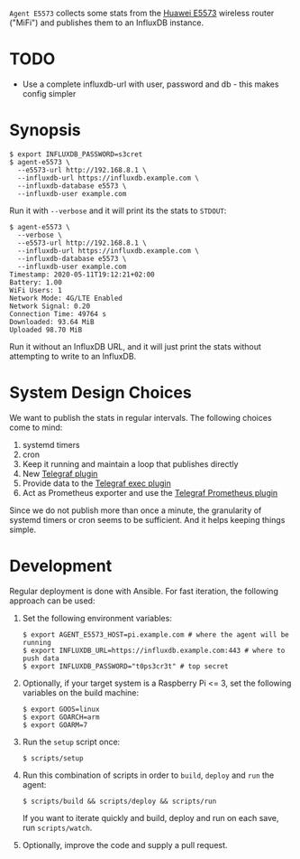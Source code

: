 `Agent E5573` collects some stats from the [Huawei E5573](https://en.wikipedia.org/wiki/Huawei_E5#Huawei_E5573) wireless router ("MiFi") and publishes them to an InfluxDB instance.

# TODO

* Use a complete influxdb-url with user, password and db - this makes config simpler

# Synopsis

```command
$ export INFLUXDB_PASSWORD=s3cret
$ agent-e5573 \
  --e5573-url http://192.168.8.1 \
  --influxdb-url https://influxdb.example.com \
  --influxdb-database e5573 \
  --influxdb-user example.com
```

Run it with `--verbose` and it will print its the stats to `STDOUT`:

```command
$ agent-e5573 \
  --verbose \
  --e5573-url http://192.168.8.1 \
  --influxdb-url https://influxdb.example.com \
  --influxdb-database e5573 \
  --influxdb-user example.com
Timestamp: 2020-05-11T19:12:21+02:00
Battery: 1.00
WiFi Users: 1
Network Mode: 4G/LTE Enabled
Network Signal: 0.20
Connection Time: 49764 s
Downloaded: 93.64 MiB
Uploaded 98.70 MiB
```

Run it without an InfluxDB URL, and it will just print the stats without attempting to write to an InfluxDB.

# System Design Choices

We want to publish the stats in regular intervals. The following choices come to mind:

1. systemd timers
1. cron
1. Keep it running and maintain a loop that publishes directly
1. New [Telegraf plugin](https://www.influxdata.com/blog/telegraf-go-collection-agent/)
1. Provide data to the [Telegraf exec plugin](https://community.influxdata.com/t/data-collection-question-best-way-to-feed-from-a-stats-catcher/11964)
1. Act as Prometheus exporter and use the [Telegraf Prometheus plugin](https://community.influxdata.com/t/own-telegraf-plugin-need-to-scrape-metrics-from-prometheus-clients/11878)

Since we do not publish more than once a minute, the granularity of systemd timers or cron seems to be sufficient. And it helps keeping things simple.

# Development

Regular deployment is done with Ansible. For fast iteration, the following approach can be used:

1. Set the following environment variables:

    ```command
    $ export AGENT_E5573_HOST=pi.example.com # where the agent will be running
    $ export INFLUXDB_URL=https://influxdb.example.com:443 # where to push data
    $ export INFLUXDB_PASSWORD="t0ps3cr3t" # top secret
    ```

1. Optionally, if your target system is a Raspberry Pi <= 3, set the following variables on the build machine:

    ```command
    $ export GOOS=linux
    $ export GOARCH=arm
    $ export GOARM=7
    ```

1. Run the `setup` script once:

    ```command
    $ scripts/setup
    ```

1. Run this combination of scripts in order to `build`, `deploy` and `run` the agent:

    ```command
    $ scripts/build && scripts/deploy && scripts/run
    ```

    If you want to iterate quickly and build, deploy and run on each save, run `scripts/watch`.

1. Optionally, improve the code and supply a pull request.
